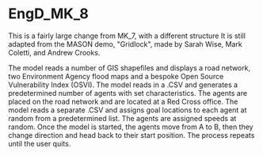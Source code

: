 # EngD_MK_8

This is a fairly large change from MK_7, with a different structure
It is still adapted from the MASON demo, "Gridlock", made by Sarah Wise,
Mark Coletti, and Andrew Crooks.          

<p>The model reads a number of GIS shapefiles and displays a road network, two
  Environment Agency flood maps and a bespoke Open Source Vulnerability Index         
  (OSVI). The model reads in a .CSV and generates a predetermined number of agents         
  with set characteristics. The agents are placed on the road network and are         
  located at a Red Cross office. The model reads a separate .CSV and assigns goal         
  locations to each agent at random from a predetermined list. The agents are         
  assigned speeds at random. Once the model is started, the agents move from         
  A to B, then they change direction and head back to their start position. 
  The process repeats until the user quits.
